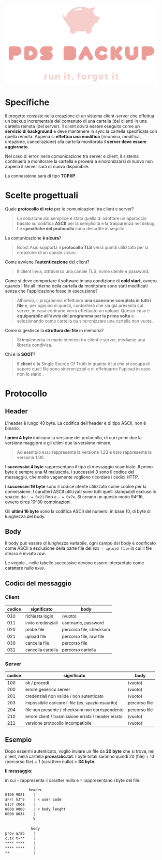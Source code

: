 <img align="center" src="logo.png"></img>

# Specifiche
Il progetto consiste nella creazione di un sistema client-server che effettua un backup incrementale del contenuto di una cartella (del client) in una cartella remota (del server).
Il client dovrà essere eseguito come un **servizio di background** e deve mantenere in sync la cartella specificata con quella remota.
Appena si **effettua una modifica** (rinomina, modifica, creazione, cancellazione) alla cartella monitorata il **server deve essere aggiornato**.

Nel caso di errori nella comunicazione tra server e client, il sistema continuerà a monitorare la cartella e proverà a sincronizzarsi di nuovo non appena il server sarà di nuovo disponibile.

La connessione sarà di tipo **TCP/IP**.

# Scelte progettuali
Quale **protocollo di rete** per le comunicazioni tra client e server?
> La soluzione più semplice è stata quella di adottare un approccio basato su codifica **ASCII** per la semplicità e la trasparenza nel debug. Le **specifiche del protocollo** sono descritte in seguito.

La comunicazione **è sicura**?
> Boost.Asio supporta il **protocollo TLS** verrà quindi utilizzato per la creazione di un canale sicuro.

Come avviene l'**autenticazione** del client?
> Il client invia, attraverso una canale TLS, nome utente e password.

Come si deve comportare il software in una condizione di **cold start**, ovvero quando i file all'interno della cartella da monitorare sono stati modificati senza che l'applicazione fosse in esecuzione?
> All'avvio, il programma effettuerà **una scansione completa di tutti i file** e, per ognuno di questi, contorllerà che sia già presenta sul server, in caso contrario verrà effettuato un upload. Questo caso è **equiparabile all'avvio del programma per la prima volta** e selezionando come cartella da sincronizzare una cartella non vuota.

Come si gestisce la **struttura dei file** in memoria?
> Si implementa in modo identico tra client e server, mediante una libreria condivisa.

Chi è la **SOOT**?
> Il **client** è la Single Source Of Truth in quanto è lui che si occupa di sapere quali file sono sincronizzati e di effettuarne l'upload in caso non lo siano .


# Protocollo

## Header
L'header è lungo 40 byte. La codifica dell'header è di tipo ASCII, non è binario.

I **primi 4 byte** indicano la versione del protocollo, di cui i primi due la versione maggiore e gli 
ultimi due la versione minore. 

> Ad esempio `0123` rappresenta la versione 1.23 e `0100` rappresenta la versione 1.00.

I **successivi 4 byte** rappresentano il tipo di messaggio scambiato.
Il primo byte è sempre una M maiuscola, i successivi 3 sono il codice del messaggio, che molto vagamente vogliono ricordare i codici HTTP.

I **successivi 16 byte** sono il codice utente utilizzato come cookie per la connessione. I caratteri ASCII utilizzati sono tutti quelli stampabili escluso lo spazio: da `! = 0x21` fino a `~ = 0x7e`. Si creano un questo modo 94^16, ovvero circa 10^30 combinazioni.

Gli  **ultimi 16 byte** sono la codifica ASCII del numero, in base 10, di byte di lunghezza del body.

## Body
Il body può essere di lunghezza variabile, ogni campo del body è codificato come ASCII a esclusione della parte file del  `021 - upload file` in cui il file stesso è inviato *raw*.

Le virgole `,` nelle tabelle successive devono essere interpretate come carattere nullo `0x00`.

## Codici del messaggio

### Client

| codice | significato | body |
|------- | ----------- | ---- |
| 010 | richiesta login | (vuoto) |
| 011 | invio credenziali | username, password |
| 020 | probe file | percorso file, checksum |
| 021 | upload file | percorso file, raw file |
| 030 | cancella file | percorso file |
| 031 | cancella cartella | percorso cartella |

### Server

| codice | significato | body |
|------- | ----------- | ---- |
| 100 | ok / procedi | (vuoto) |
| 200 | errore generico server | (vuoto) |
| 201 | credenziali non valide / non autenticato | (vuoto) |
| 203 | impossibile caricare il file (es. spazio esaurito) | percorso file |
| 204 | file non presente / checksum non corrispondente | percorso file |
| 210 | errore client / trasmissione errata / header errato | (vuoto) |
| 211 | versione protocollo incompatibile | (vuoto)

## Esempio
Dopo essermi autenticato, voglio inviare un file da **20 byte** che si trova, nel client, nella cartella **prova/abc.txt**. I byte totali saranno quindi 20 (file) + 13 (percorso file) + 1 (carattere nullo) = **34 byte**.

**Il messaggio**:

in cui `~` rappresenta il caratter nullo e `*` rappresentano i byte del file.
```
           header
0100 M021    | 
aFr! hJ^8    | < user code
us3r c0de    | 
0000 0000    | < body lenght
0000 0034    |
             V

            body
prov a/ab    |
c.tx t~**    |
**** ****    |
**** ****    |
**           |
```

